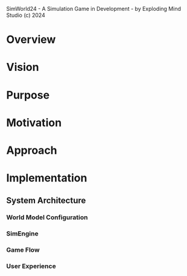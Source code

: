 SimWorld24 - A Simulation Game in Development - by Exploding Mind Studio (c) 2024

# Overview

# Vision

# Purpose

# Motivation

# Approach

# Implementation

## System Architecture

### World Model Configuration

### SimEngine

### Game Flow

### User Experience